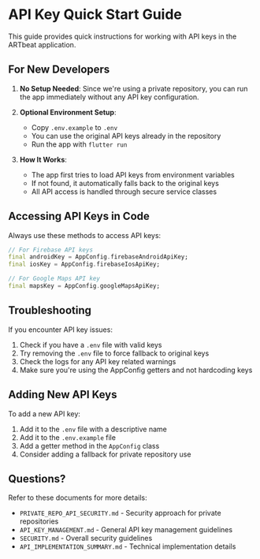 # API Key Quick Start Guide

This guide provides quick instructions for working with API keys in the ARTbeat application.

## For New Developers

1. **No Setup Needed**: Since we're using a private repository, you can run the app immediately without any API key configuration.

2. **Optional Environment Setup**:
   - Copy `.env.example` to `.env`
   - You can use the original API keys already in the repository
   - Run the app with `flutter run`

3. **How It Works**:
   - The app first tries to load API keys from environment variables
   - If not found, it automatically falls back to the original keys
   - All API access is handled through secure service classes

## Accessing API Keys in Code

Always use these methods to access API keys:

```dart
// For Firebase API keys
final androidKey = AppConfig.firebaseAndroidApiKey;
final iosKey = AppConfig.firebaseIosApiKey;

// For Google Maps API key
final mapsKey = AppConfig.googleMapsApiKey;
```

## Troubleshooting

If you encounter API key issues:

1. Check if you have a `.env` file with valid keys
2. Try removing the `.env` file to force fallback to original keys
3. Check the logs for any API key related warnings
4. Make sure you're using the AppConfig getters and not hardcoding keys

## Adding New API Keys

To add a new API key:

1. Add it to the `.env` file with a descriptive name
2. Add it to the `.env.example` file
3. Add a getter method in the `AppConfig` class
4. Consider adding a fallback for private repository use

## Questions?

Refer to these documents for more details:
- `PRIVATE_REPO_API_SECURITY.md` - Security approach for private repositories
- `API_KEY_MANAGEMENT.md` - General API key management guidelines
- `SECURITY.md` - Overall security guidelines
- `API_IMPLEMENTATION_SUMMARY.md` - Technical implementation details
